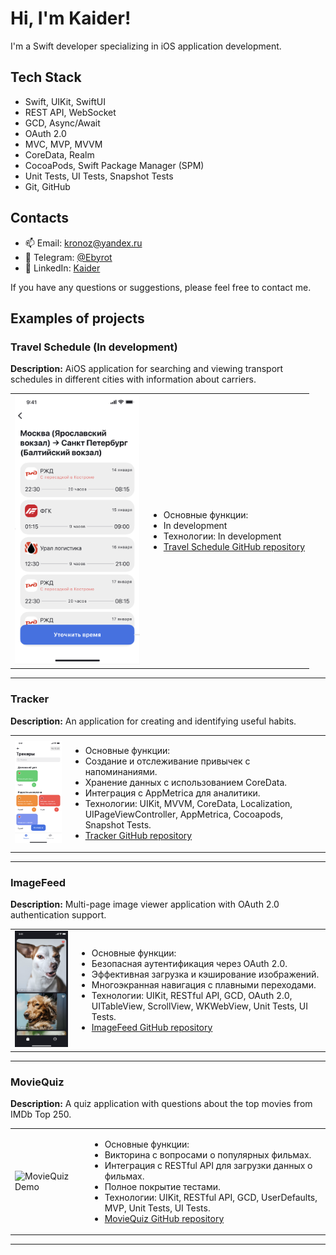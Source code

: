 # Hi, I'm Kaider!

I'm a Swift developer specializing in iOS application development.

## Tech Stack

- Swift, UIKit, SwiftUI
- REST API, WebSocket
- GCD, Async/Await
- OAuth 2.0
- MVC, MVP, MVVM
- CoreData, Realm
- CocoaPods, Swift Package Manager (SPM)
- Unit Tests, UI Tests, Snapshot Tests
- Git, GitHub

## Contacts

- 📫 Email: [kronoz@yandex.ru](mailto:kronoz@yandex.ru)
- 📱 Telegram: [@Ebyrot](https://t.me/Ebyrot)
- 💼 LinkedIn: [Kaider](https://www.linkedin.com/in/yaroslav-ruban-463779338)

If you have any questions or suggestions, please feel free to contact me.

## Examples of projects

### Travel Schedule (In development)
**Description:** AiOS application for searching and viewing transport schedules in different cities with information about carriers.

<table>
  <tr>
    <td><img src="https://github.com/Ka1der/Travel_Schedule/blob/main/TravelScheduleDemo.png" alt="TrackerDemo" width="200" />
    <td>
      <ul>
        <li>Основные функции:</li>
        <li>In development</li>
        <li>Технологии: In development</li>
        <li><a href="https://github.com/Ka1der/Travel_Schedule" target="_blank"> Travel Schedule  GitHub repository</a></li>
      </ul>
    </td>
  </tr>
</table>

---

### Tracker
**Description:** An application for creating and identifying useful habits.

<table>
  <tr>
    <td><img src="https://github.com/Ka1der/Tracker/blob/main/TrackerDemo.png" alt="TrackerDemo" width="200" />
    <td>
      <ul>
        <li>Основные функции:</li>
        <li>Создание и отслеживание привычек с напоминаниями.</li>
        <li>Хранение данных с использованием CoreData.</li>
        <li>Интеграция с AppMetrica для аналитики.</li>
        <li>Технологии: UIKit, MVVM, CoreData, Localization, UIPageViewController, AppMetrica, Cocoapods, Snapshot Tests.</li>
        <li><a href="https://github.com/Ka1der/Tracker" target="_blank"> Tracker GitHub repository</a></li>
      </ul>
    </td>
  </tr>
</table>

---

### ImageFeed
**Description:** Multi-page image viewer application with OAuth 2.0 authentication support.

<table>
  <tr>
    <td><img src="https://github.com/Ka1der/ImageFeed/blob/main/ImageFeed%20Demo.png" alt="ImageFeed Demo" width="200" />
    <td>
      <ul>
        <li>Основные функции:</li>
        <li>Безопасная аутентификация через OAuth 2.0.</li>
        <li>Эффективная загрузка и кэширование изображений.</li>
        <li>Многоэкранная навигация с плавными переходами.</li>
        <li>Технологии: UIKit, RESTful API, GCD, OAuth 2.0, UITableView, ScrollView, WKWebView, Unit Tests, UI Tests.</li>
        <li><a href="https://github.com/Ka1der/ImageFeed" target="_blank"> ImageFeed GitHub repository</a></li>
      </ul>
    </td>
  </tr>
</table>

---

### MovieQuiz
**Description:** A quiz application with questions about the top movies from IMDb Top 250.

<table>
  <tr>
    <td><img src="https://github.com/yandex-practicum-ios/MovieQuiz-ios-requirements/blob/main/Resources/demo.gif" alt="MovieQuiz Demo" width="200" /></td>
    <td>
      <ul>
        <li>Основные функции:</li>
        <li>Викторина с вопросами о популярных фильмах.</li>
        <li>Интеграция с RESTful API для загрузки данных о фильмах.</li>
        <li>Полное покрытие тестами.</li>
        <li>Технологии: UIKit, RESTful API, GCD, UserDefaults, MVP, Unit Tests, UI Tests.</li>
        <li><a href="https://github.com/Ka1der/MovieQuiz" target="_blank"> MovieQuiz GitHub repository</a></li>
      </ul>
    </td>
  </tr>
</table>

---
